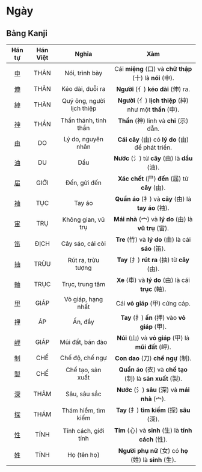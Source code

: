 <link href="styles.css" rel="stylesheet">

# Ngày

## Bảng Kanji

| Hán tự | Hán Việt | Nghĩa | Xàm |
| :---: | :---: | :---: | :---: |
| [<span class="stroke-order">申</span>](https://mazii.net/vi-VN/search/kanji/javi/%E7%94%B3) | THÂN | Nói, trình bày | Cái **miệng** (口) và **chữ thập** (十) là **nói** (申). |
| [<span class="stroke-order">伸</span>](https://mazii.net/vi-VN/search/kanji/javi/%E4%BC%B8) | THÂN | Kéo dài, duỗi ra | **Người** (亻) **kéo dài** (伸) ra. |
| [<span class="stroke-order">紳</span>](https://mazii.net/vi-VN/search/kanji/javi/%E7%B4%B3) | THÂN | Quý ông, người lịch thiệp | **Người** (亻) **lịch thiệp** (紳) như một **thần** (申). |
| [<span class="stroke-order">神</span>](https://mazii.net/vi-VN/search/kanji/javi/%E7%A5%9E) | THẦN | Thần thánh, tinh thần | **Thần** (神) linh và **chỉ** (示) dẫn. |
| [<span class="stroke-order">由</span>](https://mazii.net/vi-VN/search/kanji/javi/%E7%94%B1) | DO | Lý do, nguyên nhân | **Cái cây** (由) có **lý do** (由) để phát triển. |
| [<span class="stroke-order">油</span>](https://mazii.net/vi-VN/search/kanji/javi/%E6%B2%B9) | DU | Dầu | **Nước** (氵) từ **cây** (由) là **dầu** (油). |
| [<span class="stroke-order">届</span>](https://mazii.net/vi-VN/search/kanji/javi/%E5%B1%8A) | GIỚI | Đến, gửi đến | **Xác chết** (尸) **đến** (届) từ **cây** (由). |
| [<span class="stroke-order">袖</span>](https://mazii.net/vi-VN/search/kanji/javi/%E8%A2%96) | TỤC | Tay áo | **Quần áo** (衤) và **cây** (由) là **tay áo** (袖). |
| [<span class="stroke-order">宙</span>](https://mazii.net/vi-VN/search/kanji/javi/%E5%AE%99) | TRỤ | Không gian, vũ trụ | **Mái nhà** (宀) và **lý do** (由) là **vũ trụ** (宙). |
| [<span class="stroke-order">笛</span>](https://mazii.net/vi-VN/search/kanji/javi/%E7%AC%9B) | ĐỊCH | Cây sáo, cái còi | **Tre** (竹) và **lý do** (由) là cái **sáo** (笛). |
| [<span class="stroke-order">抽</span>](https://mazii.net/vi-VN/search/kanji/javi/%E6%8A%BD) | TRỪU | Rút ra, trừu tượng | **Tay** (扌) **rút ra** (抽) từ **cây** (由). |
| [<span class="stroke-order">軸</span>](https://mazii.net/vi-VN/search/kanji/javi/%E8%BB%B8) | TRỤC | Trục, trung tâm | **Xe** (車) và **lý do** (由) là cái **trục** (軸). |
| [<span class="stroke-order">甲</span>](https://mazii.net/vi-VN/search/kanji/javi/%E7%94%B2) | GIÁP | Vỏ giáp, hạng nhất | Cái **vỏ giáp** (甲) cứng cáp. |
| [<span class="stroke-order">押</span>](https://mazii.net/vi-VN/search/kanji/javi/%E6%8A%BC) | ÁP | Ấn, đẩy | **Tay** (扌) **ấn** (押) vào **vỏ giáp** (甲). |
| [<span class="stroke-order">岬</span>](https://mazii.net/vi-VN/search/kanji/javi/%E5%B2%AC) | GIÁP | Mũi đất, bán đảo | **Núi** (山) và **vỏ giáp** (甲) là **mũi đất** (岬). |
| [<span class="stroke-order">制</span>](https://mazii.net/vi-VN/search/kanji/javi/%E5%88%B6) | CHẾ | Chế độ, chế ngự | **Con dao** (刀) **chế ngự** (制). |
| [<span class="stroke-order">製</span>](https://mazii.net/vi-VN/search/kanji/javi/%E8%A3%BD) | CHẾ | Chế tạo, sản xuất | **Quần áo** (衣) và **chế tạo** (制) là **sản xuất** (製). |
| [<span class="stroke-order">深</span>](https://mazii.net/vi-VN/search/kanji/javi/%E6%B7%B1) | THÂM | Sâu, sâu sắc | **Nước** (氵) **sâu** (深) và **mái nhà** (宀). |
| [<span class="stroke-order">探</span>](https://mazii.net/vi-VN/search/kanji/javi/%E6%8E%A2) | THÁM | Thám hiểm, tìm kiếm | **Tay** (扌) **tìm kiếm** (探) **sâu** (深). |
| [<span class="stroke-order">性</span>](https://mazii.net/vi-VN/search/kanji/javi/%E6%80%A7) | TÍNH | Tính cách, giới tính | **Tim** (心) và **sinh** (生) là **tính cách** (性). |
| [<span class="stroke-order">姓</span>](https://mazii.net/vi-VN/search/kanji/javi/%E5%A7%93) | TÍNH | Họ (tên họ) | **Người phụ nữ** (女) có **họ** (姓) là **sinh** (生). |

